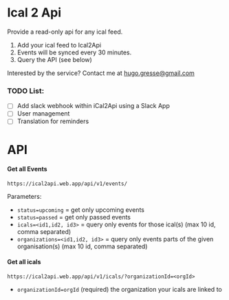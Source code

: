 # Ical 2 Api

Provide a read-only api for any ical feed.

1. Add your ical feed to Ical2Api
2. Events will be synced every 30 minutes.
3. Query the API (see below)

Interested by the service? Contact me at hugo.gresse@gmail.com

### TODO List:

-   [ ] Add slack webhook within iCal2Api using a Slack App
-   [ ] User management
-   [ ] Translation for reminders

# API

#### Get all Events

`https://ical2api.web.app/api/v1/events/`

Parameters:

-   `status=upcoming` = get only upcoming events
-   `status=passed` = get only passed events
-   `icals=<id1,id2, id3>` = query only events for those ical(s) (max 10 id, comma separated)
-   `organizations=<id1,id2, id3>` = query only events parts of the given organisation(s) (max 10 id, comma separated)

#### Get all icals

`https://ical2api.web.app/api/v1/icals/?organizationId=<orgId>`

-   `organizationId=orgId` (required) the organization your icals are linked to
